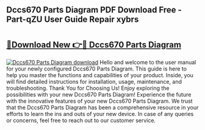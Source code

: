 ## Dccs670 Parts Diagram PDF Download Free - Part-qZU User Guide Repair xybrs

# <h2><a href="http://dfsy0m.blite.top/?on=Dccs670+Parts+Diagram">🔗Download New 👉🔴 Dccs670 Parts Diagram</a></h2>

[![Dccs670 Parts Diagram download](https://i.imgur.com/lujVjoI.png)](http://dfsy0m.blite.top/?on=Dccs670+Parts+Diagram)
Hello and welcome to the user manual for your newly configured Dccs670 Parts Diagram. This guide is here to help you master the functions and capabilities of your product. Inside, you will find detailed instructions for installation, usage, maintenance, and troubleshooting. Thank You for Choosing Us! Enjoy exploring the possibilities with your new Dccs670 Parts Diagram! Experience the future with the innovative features of your new Dccs670 Parts Diagram. We trust that the Dccs670 Parts Diagram has been a comprehensive resource in your efforts to learn the ins and outs of your new device. In case of any queries or concerns, feel free to reach out to our customer service.
